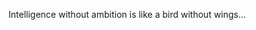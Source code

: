 Intelligence without ambition is like a bird without wings...

<!---
mlgdc71/mlgdc71 is a ✨ special ✨ repository because its `README.md` (this file) appears on your GitHub profile.
You can click the Preview link to take a look at your changes.
--->
